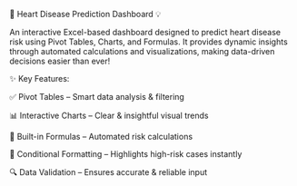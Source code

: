 💖 Heart Disease Prediction Dashboard 💡


An interactive Excel-based dashboard designed to predict heart disease risk using Pivot Tables, Charts, and Formulas. It provides dynamic insights through automated calculations and visualizations, making data-driven decisions easier than ever!


✨ Key Features:


✅ Pivot Tables – Smart data analysis & filtering


📊 Interactive Charts – Clear & insightful visual trends


🔢 Built-in Formulas – Automated risk calculations


🎨 Conditional Formatting – Highlights high-risk cases instantly


🔍 Data Validation – Ensures accurate & reliable input
